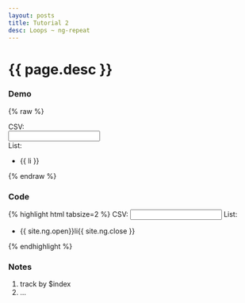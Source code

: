 ```yaml
---
layout: posts
title: Tutorial 2
desc: Loops ~ ng-repeat
---
```

# {{ page.desc }}

### Demo
{% raw %}
<div class="demo" ng-init="csv = '';">
	<label>CSV: </label>
	<div class="indent">
		<input ng-model="csv" type="text" />
	</div>
	<label>List: </label>
	<ul>
		<li ng-repeat="li in csv.split(',') track by $index">{{ li }}</li>
	</ul>
</div>
{% endraw %}

### Code
{% highlight html tabsize=2 %}
CSV:
	<input ng-model="csv" type="text" />
List:
	<ul>
		<li ng-repeat="li in csv.split(',') track by $index">{{ site.ng.open}}li{{ site.ng.close }}</li>
	</ul>
{% endhighlight %}

### Notes
1. track by $index
1. ...

